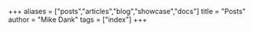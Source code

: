 +++
aliases = ["posts","articles","blog","showcase","docs"]
title = "Posts"
author = "Mike Dank"
tags = ["index"]
+++
